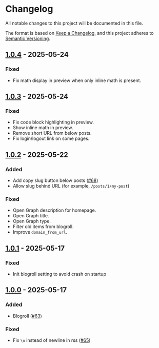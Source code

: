 # Changelog

All notable changes to this project will be documented in this file.

The format is based on [Keep a Changelog](https://keepachangelog.com/en/1.1.0/),
and this project adheres to [Semantic Versioning](https://semver.org/spec/v2.0.0.html).

## [1.0.4] - 2025-05-24

### Fixed

- Fix math display in preview when only inline math is present.

## [1.0.3] - 2025-05-24

### Fixed

- Fix code block highlighting in preview.
- Show inline math in preview.
- Remove short URL from below posts.
- Fix login/logout link on some pages.

## [1.0.2] - 2025-05-22

### Added

- Add copy slug button below posts ([#68](https://github.com/rikhuijzer/fx/pull/68))
- Allow slug behind URL (for example, `/posts/1/my-post`)

### Fixed

- Open Graph description for homepage.
- Open Graph title.
- Open Graph type.
- Filter old items from blogroll.
- Improve `domain_from_url`.

## [1.0.1] - 2025-05-17

### Fixed

- Init blogroll setting to avoid crash on startup

## [1.0.0] - 2025-05-17

### Added

- Blogroll ([#63](https://github.com/rikhuijzer/fx/pull/63))

### Fixed

- Fix `\n` instead of newline in rss ([#65](https://github.com/rikhuijzer/fx/pull/65))

[1.0.4]: https://github.com/rikhuijzer/fx/compare/v1.0.3...v1.0.4
[1.0.3]: https://github.com/rikhuijzer/fx/compare/v1.0.2...v1.0.3
[1.0.2]: https://github.com/rikhuijzer/fx/compare/v1.0.1...v1.0.2
[1.0.1]: https://github.com/rikhuijzer/fx/compare/v1.0.0...v1.0.1
[1.0.0]: https://github.com/rikhuijzer/fx/releases/tag/v1.0.0
